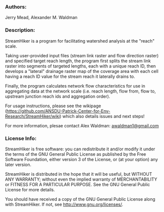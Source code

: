 ### Authors:

Jerry Mead, Alexander M. Waldman

### Description:

StreamHiker is a program for facilitating watershed analysis at the "reach" scale.

Taking user-provided input files (stream link raster and flow direction raster) and specified target reach length, the program first splits the stream link raster into segments of targeted lengths, each with a unique reach ID, then develops a "lateral" drainage raster map of the coverage area with each cell having a reach ID value for the stream reach it laterally drains to.

Finally, the program calculates network flow characteristics for use in aggregating data at the network scale (i.e. reach length, flow from, flow to, upstream junction reach ids and aggregation order).

For usage instructions, please see the wikipage (https://github.com/ANSDU-Patrick-Center-for-Env-Research/StreamHiker/wiki) which also details issues and next steps!

For more information, plesae contact Alex Waldman: awaldman1@gmail.com

### License Info:

StreamHiker is free software: you can redistribute it and/or modify
  it under the terms of the GNU General Public License as published by
  the Free Software Foundation, either version 3 of the License, or
  (at your option) any later version.

  StreamHiker is distributed in the hope that it will be useful,
  but WITHOUT ANY WARRANTY; without even the implied warranty of
  MERCHANTABILITY or FITNESS FOR A PARTICULAR PURPOSE.  See the
  GNU General Public License for more details.

  You should have received a copy of the GNU General Public License
  along with StreamHiker.  If not, see <http://www.gnu.org/licenses/>.
